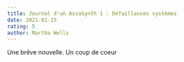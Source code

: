 ```yaml
---
title: Journal d'un AssaSynth 1 : Défaillances systèmes
date: 2021-01-15
rating: 5
author: Martha Wells
---
```


Une brêve nouvelle. Un coup de coeur
